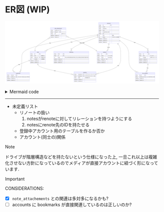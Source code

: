 # ER図 (WIP)

![ER図](./image/mermaid/er-diagram.png)

<details>

<summary>Mermaid code</summary>

```mermaid
erDiagram
account {
  string id PK
  string name
	string nickname
	string mail
  string passphrase_hash
  string bio
  int role "権限"
  int status "アカウントの状態"
	datetime created_at
	datetime updated_at
	datetime deleted_at
}
account ||--o{ note : "has"
account ||--o{ list : "has"
account ||--o{ bookmark : "has"
account ||--o{ following : "has"
account ||--o{ medium : "hosts"
account ||--o{ reaction : "has"

following {
	string from FK
  string to FK
	int state "FOLLOWING/REQUESTING_FOLLOW/BLOCKINGの3値を取る"
	datetime created_at
	datetime updated_at
	datetime deleted_at
}


note {
  string id PK
  string text "投稿本文"
  string author_id FK "投稿者のID"
  int visibility "公開範囲"
	datetime created_at
	datetime deleted_at
}
note ||--o{ bookmark : "has"
note ||--o{ reaction : "has"

reaction {
  string reacted_by FK "リアクションしたユーザーID"
  string reacted_to FK "リアクションしたノートID"
  string body "内容(絵文字)"
	datetime created_at
	datetime deleted_at
}

bookmark {
  string note_id FK
  string author_id FK "ブックマークをしたユーザーID"
	datetime created_at
	datetime deleted_at
}

list {
  string id PK
  string title "リスト名"
  int visibility "公開するかどうか"
	datetime created_at
	datetime updated_at
	datetime deleted_at
}
list ||--o{ list_member : "has"

list_member {
  string list_id FK
  string member_id FK "メンバのアカウントID"
	datetime created_at
	datetime deleted_at
}
list_member }o--|| account : ""

medium {
  string id PK
  string name "ファイル名"
  string mime "mime type"
  string author_id FK
	datetime created_at
	datetime deleted_at
}

note_attachment {
	string medium_id FK
	string note_id FK
  string alt "altテキスト"
	datetime created_at
	datetime deleted_at
}
note_attachment }o--|| note: ""
note_attachment }o--|| medium: "references"
```

</details>

---

- 未定義リスト
  - リノートの扱い
    1. notesがrenoteに対してリレーションを持つようにする
    2. notesにrenote先のIDを持たせる
  - 登録中アカウント用のテーブルを作るか否か
  - アカウント(同士の)関係

> [!NOTE]
>
> ドライブが階層構造などを持たないという仕様になった上,
> 一旦これ以上は複雑化させない方針になっているのでメディアが直接アカウントに紐づく形になっています.

> [!IMPORTANT]
>
> CONSIDERATIONS:
>
> - [x] `note_attachements` との関連は多対多になるかも?
> - [ ] accounts に bookmarks が直接関連しているのは正しいのか?
